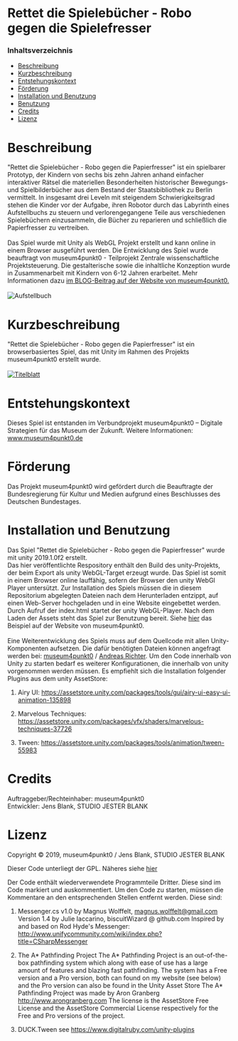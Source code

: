 # Rettet die Spielebücher - Robo gegen die Spielefresser

### Inhaltsverzeichnis

- [Beschreibung](#Beschreibung)
- [Kurzbeschreibung](#Kurzbeschreibung)
- [Entstehungskontext](#Entstehungskontext)
- [Förderung](#Förderung)
- [Installation und Benutzung](#Installation-und-Benutzung)
- [Benutzung](#Benutzung)
- [Credits](#Credits)
- [Lizenz](#Lizenz)


# Beschreibung
"Rettet die Spielebücher - Robo gegen die Papierfresser" ist ein spielbarer Prototyp, der Kindern von sechs bis zehn Jahren anhand einfacher interaktiver Rätsel die materiellen Besonderheiten historischer Bewegungs- und Spielbilderbücher aus dem Bestand der Staatsbibliothek zu Berlin vermittelt. In insgesamt drei Leveln mit steigendem Schwierigkeitsgrad stehen die Kinder vor der Aufgabe, ihren Robotor durch das Labyrinth eines Aufstellbuchs zu steuern und verlorengegangene Teile aus verschiedenen Spielebüchern einzusammeln, die Bücher zu reparieren und schließlich die Papierfresser zu vertreiben. </br></br>
Das Spiel wurde mit Unity als WebGL Projekt erstellt und kann online in einem Browser ausgeführt werden. Die Entwicklung des Spiel wurde beauftragt von museum4punkt0 - Teilprojekt Zentrale wissenschaftliche Projektsteuerung. Die gestalterische sowie die inhaltliche Konzeption wurde in Zusammenarbeit mit Kindern von 6-12 Jahren erarbeitet. Mehr Informationen dazu  [im BLOG-Beitrag auf der Website von museum4punkt0.](https://www.museum4punkt0.de/ein-browsergame-entsteht-kinder-als-expertinnen-jury-einbinden/)</br></br>
![Aufstellbuch](https://github.com/museum4punkt0/images/blob/main/Z_Bewegungsbuch_Meggendorfer_Foto_SPK_Faulstich_ds100-1600x900.jpg)

# Kurzbeschreibung
"Rettet die Spielebücher - Robo gegen die Papierfresser" ist ein browserbasiertes Spiel, das mit Unity im Rahmen des Projekts museum4punkt0 erstellt wurde. </br></br>
[![Titelblatt](https://github.com/museum4punkt0/images/blob/main/Titelblatt_Papierfresser_Sprechblase_bunt.jpg)](https://www.museum4punkt0.de/browsergame/)

# Entstehungskontext
Dieses Spiel ist entstanden im Verbundprojekt museum4punkt0 – Digitale Strategien für das Museum der Zukunft.
Weitere Informationen: www.museum4punkt0.de

# Förderung
Das Projekt museum4punkt0 wird gefördert durch die Beauftragte der Bundesregierung für
Kultur und Medien aufgrund eines Beschlusses des Deutschen Bundestages.

# Installation und Benutzung
Das Spiel "Rettet die Spielebücher - Robo gegen die Papierfresser" wurde mit unity 2019.1.0f2 erstellt.</br>
Das hier veröffentlichte Respository enthält den Build des unity-Projekts, der beim Export als unity WebGL-Target erzeugt wurde. Das Spiel ist somit in einem  Browser online lauffähig, sofern der Browser den unity WebGl Player untersützt. Zur Installation des Spiels müssen die in diesem Repositorium abgelegten Dateien nach dem Herunterladen entzippt,  auf einen Web-Server hochgeladen und in eine Website eingebettet werden. Durch Aufruf der index.html startet der unity WebGL-Player. Nach dem Laden der Assets steht das Spiel zur Benutzung bereit. Siehe [hier](https://www.museum4punkt0.de/browsergame/) das Beispiel auf der Website von museum4punkt0.     </br></br>
Eine Weiterentwicklung des Spiels muss auf dem Quellcode mit allen Unity-Komponenten aufsetzen. Die dafür benötigten Dateien können angefragt werden bei: [museum4punkt0](mailto:m4p0.z@smb.spk-berlin.de?subject=[GitHub]%20Rettet-die-Spielebuecher) /  [Andreas Richter](mailto:a.richter@smb.spk-berlin.de?subject=[GitHub]%20Rettet-die-Spielebuecher).  Um den Code innerhalb von Unity zu starten bedarf es weiterer Konfigurationen, die innerhalb von unity vorgenommen werden müssen. Es empfiehlt sich die Installation folgender Plugins aus dem unity AssetStore:

1. Airy UI: https://assetstore.unity.com/packages/tools/gui/airy-ui-easy-ui-animation-135898

2. Marvelous Techniques: https://assetstore.unity.com/packages/vfx/shaders/marvelous-techniques-37726

3. Tween: https://assetstore.unity.com/packages/tools/animation/tween-55983

# Credits
Auftraggeber/Rechteinhaber: museum4punkt0 </br>
Entwickler: Jens Blank, STUDIO JESTER BLANK


# Lizenz

Copyright © 2019, museum4punkt0 / Jens Blank, STUDIO JESTER BLANK

Dieser Code unterliegt der GPL. Näheres siehe [hier](#https://github.com/museum4punkt0/Rettet-die-Spielebuecher/blob/main/LICENSE)  

Der Code enthält wiederverwendete Programmteile Dritter. Diese sind im Code markiert und auskommentiert. 
Um den Code zu starten, müssen die Kommentare an den entsprechenden Stellen entfernt werden.
Diese sind: 

1. Messenger.cs v1.0 by Magnus Wolffelt, magnus.wolffelt@gmail.com
Version 1.4 by Julie Iaccarino, biscuitWizard @ github.com
Inspired by and based on Rod Hyde's Messenger:
http://www.unifycommunity.com/wiki/index.php?title=CSharpMessenger

2. The A* Pathfinding Project 
The A* Pathfinding Project is an out-of-the-box pathfinding system
which along with ease of use has a large amount of features and blazing fast pathfinding.
The system has a Free version and a Pro version, both can found on my website (see below) and the Pro version can also be found in the Unity Asset Store
The A* Pathfinding Project was made by Aron Granberg
http://www.arongranberg.com
The license is the AssetStore Free License and the AssetStore Commercial License respectively for the Free and Pro versions of the project.

3. DUCK.Tween
see https://www.digitalruby.com/unity-plugins 
